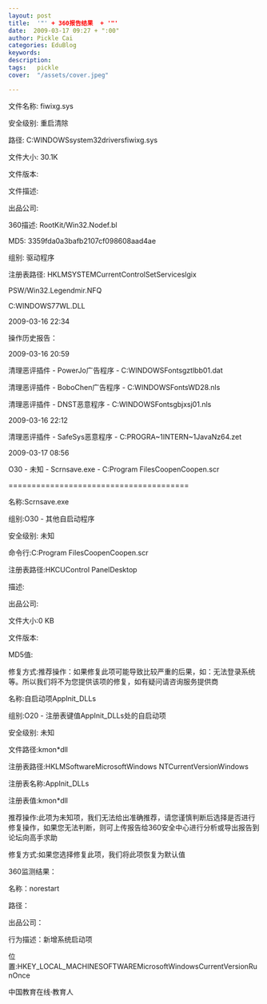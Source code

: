 ```yaml
---
layout: post  
title:  '"' + 360报告结果  + '"'
date:  2009-03-17 09:27 + ":00" 
author: Pickle Cai  
categories: EduBlog  
keywords: 
description:   
tags:	pickle   
cover:  "/assets/cover.jpeg"  

---  
```

    
文件名称: fiwixg.sys

安全级别: 重启清除

路径: C:WINDOWSsystem32driversfiwixg.sys

文件大小: 30.1K

文件版本:

文件描述:

出品公司:

360描述: RootKit/Win32.Nodef.bl

MD5: 3359fda0a3bafb2107cf098608aad4ae

组别: 驱动程序

注册表路径: HKLMSYSTEMCurrentControlSetServiceslgix





PSW/Win32.Legendmir.NFQ

C:WINDOWS77WL.DLL

2009-03-16 22:34



 



操作历史报告：



2009-03-16 20:59

清理恶评插件 - PowerJo广告程序 - C:WINDOWSFontsgztlbb01.dat

清理恶评插件 - BoboChen广告程序 - C:WINDOWSFontsWD28.nls

清理恶评插件 - DNST恶意程序 - C:WINDOWSFontsgbjxsj01.nls

2009-03-16 22:12

清理恶评插件 - SafeSys恶意程序 - C:PROGRA~1INTERN~1JavaNz64.zet



 



2009-03-17 08:56

O30 - 未知 - Scrnsave.exe - C:Program FilesCoopenCoopen.scr



=======================================



名称:Scrnsave.exe

组别:O30 - 其他自启动程序

安全级别: 未知

命令行:C:Program FilesCoopenCoopen.scr

注册表路径:HKCUControl PanelDesktop

描述:

出品公司:

文件大小:0 KB

文件版本:

MD5值:

修复方式:推荐操作：如果修复此项可能导致比较严重的后果，如：无法登录系统等。所以我们将不为您提供该项的修复，如有疑问请咨询服务提供商



 



名称:自启动项AppInit_DLLs

组别:O20 - 注册表键值AppInit_DLLs处的自启动项

安全级别: 未知

文件路径:kmon*dll

注册表路径:HKLMSoftwareMicrosoftWindows NTCurrentVersionWindows

注册表名称:AppInit_DLLs

注册表值:kmon*dll

推荐操作:此项为未知项，我们无法给出准确推荐，请您谨慎判断后选择是否进行修复操作，如果您无法判断，则可上传报告给360安全中心进行分析或导出报告到论坛向高手求助

修复方式:如果您选择修复此项，我们将此项恢复为默认值



 



360监测结果：



名称：norestart

路径：

出品公司：

行为描述：新增系统启动项

位置:HKEY_LOCAL_MACHINESOFTWAREMicrosoftWindowsCurrentVersionRunOnce



		    
 中国教育在线·教育人

